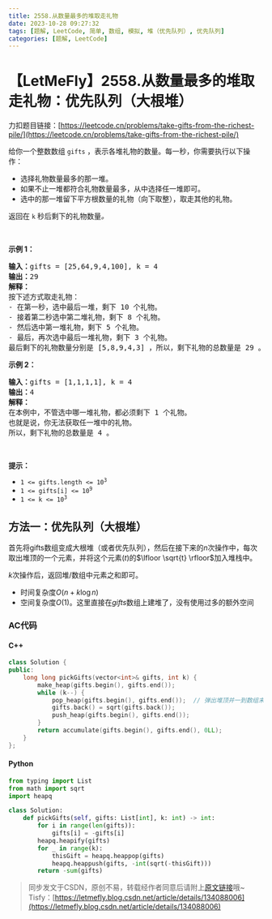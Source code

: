 ```yaml
---
title: 2558.从数量最多的堆取走礼物
date: 2023-10-28 09:27:32
tags: [题解, LeetCode, 简单, 数组, 模拟, 堆（优先队列）, 优先队列]
categories: [题解, LeetCode]
---
```


# 【LetMeFly】2558.从数量最多的堆取走礼物：优先队列（大根堆）

力扣题目链接：[https://leetcode.cn/problems/take-gifts-from-the-richest-pile/](https://leetcode.cn/problems/take-gifts-from-the-richest-pile/)

<p>给你一个整数数组 <code>gifts</code> ，表示各堆礼物的数量。每一秒，你需要执行以下操作：</p>

<ul>
	<li>选择礼物数量最多的那一堆。</li>
	<li>如果不止一堆都符合礼物数量最多，从中选择任一堆即可。</li>
	<li>选中的那一堆留下平方根数量的礼物（向下取整），取走其他的礼物。</li>
</ul>

<p>返回在 <code>k</code> 秒后剩下的礼物数量<em>。</em></p>

<p>&nbsp;</p>

<p><strong>示例 1：</strong></p>

<pre>
<strong>输入：</strong>gifts = [25,64,9,4,100], k = 4
<strong>输出：</strong>29
<strong>解释：</strong> 
按下述方式取走礼物：
- 在第一秒，选中最后一堆，剩下 10 个礼物。
- 接着第二秒选中第二堆礼物，剩下 8 个礼物。
- 然后选中第一堆礼物，剩下 5 个礼物。
- 最后，再次选中最后一堆礼物，剩下 3 个礼物。
最后剩下的礼物数量分别是 [5,8,9,4,3] ，所以，剩下礼物的总数量是 29 。
</pre>

<p><strong>示例 2：</strong></p>

<pre>
<strong>输入：</strong>gifts = [1,1,1,1], k = 4
<strong>输出：</strong>4
<strong>解释：</strong>
在本例中，不管选中哪一堆礼物，都必须剩下 1 个礼物。 
也就是说，你无法获取任一堆中的礼物。 
所以，剩下礼物的总数量是 4 。
</pre>

<p>&nbsp;</p>

<p><strong>提示：</strong></p>

<ul>
	<li><code>1 &lt;= gifts.length &lt;= 10<sup>3</sup></code></li>
	<li><code>1 &lt;= gifts[i] &lt;= 10<sup>9</sup></code></li>
	<li><code>1 &lt;= k &lt;= 10<sup>3</sup></code></li>
</ul>


    
## 方法一：优先队列（大根堆）

首先将gifts数组变成大根堆（或者优先队列），然后在接下来的$n$次操作中，每次取出堆顶的一个元素，并将这个元素($t$)的$\lfloor \sqrt{t} \rfloor$加入堆栈中。

$k$次操作后，返回堆/数组中元素之和即可。

+ 时间复杂度$O(n + k \log n)$
+ 空间复杂度$O(1)$。这里直接在$gifts$数组上建堆了，没有使用过多的额外空间

### AC代码

#### C++

```cpp
class Solution {
public:
    long long pickGifts(vector<int>& gifts, int k) {
        make_heap(gifts.begin(), gifts.end());
        while (k--) {
            pop_heap(gifts.begin(), gifts.end());  // 弹出堆顶并一到数组末尾
            gifts.back() = sqrt(gifts.back());
            push_heap(gifts.begin(), gifts.end());
        }
        return accumulate(gifts.begin(), gifts.end(), 0LL);
    }
};
```

#### Python

```python
from typing import List
from math import sqrt
import heapq

class Solution:
    def pickGifts(self, gifts: List[int], k: int) -> int:
        for i in range(len(gifts)):
            gifts[i] = -gifts[i]
        heapq.heapify(gifts)
        for _ in range(k):
            thisGift = heapq.heappop(gifts)
            heapq.heappush(gifts, -int(sqrt(-thisGift)))
        return -sum(gifts)
```

> 同步发文于CSDN，原创不易，转载经作者同意后请附上[原文链接](https://blog.letmefly.xyz/2023/10/28/LeetCode%202558.%E4%BB%8E%E6%95%B0%E9%87%8F%E6%9C%80%E5%A4%9A%E7%9A%84%E5%A0%86%E5%8F%96%E8%B5%B0%E7%A4%BC%E7%89%A9/)哦~
> Tisfy：[https://letmefly.blog.csdn.net/article/details/134088006](https://letmefly.blog.csdn.net/article/details/134088006)
